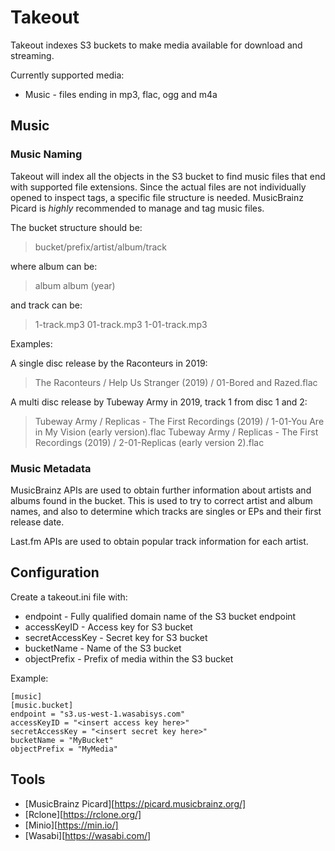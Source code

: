 # Takeout #

Takeout indexes S3 buckets to make media available for download and
streaming.

Currently supported media:

  * Music - files ending in mp3, flac, ogg and m4a


## Music ##

### Music Naming ###

Takeout will index all the objects in the S3 bucket to find music
files that end with supported file extensions. Since the actual files
are not individually opened to inspect tags, a specific file structure
is needed. MusicBrainz Picard is _highly_ recommended to manage and tag
music files.

The bucket structure should be:

> bucket/prefix/artist/album/track

where album can be:

> album
> album (year)

and track can be:

> 1-track.mp3
> 01-track.mp3
> 1-01-track.mp3

Examples:

A single disc release by the Raconteurs in 2019:

> The Raconteurs / Help Us Stranger (2019) / 01-Bored and Razed.flac

A multi disc release by Tubeway Army in 2019, track 1 from disc 1 and 2:

> Tubeway Army / Replicas - The First Recordings (2019) / 1-01-You Are in My Vision (early version).flac
> Tubeway Army / Replicas - The First Recordings (2019) / 2-01-Replicas (early version 2).flac

### Music Metadata ###

MusicBrainz APIs are used to obtain further information about artists
and albums found in the bucket. This is used to try to correct artist
and album names, and also to determine which tracks are singles or EPs
and their first release date.

Last.fm APIs are used to obtain popular track information for each
artist.


## Configuration ##

Create a takeout.ini file with:

  * endpoint - Fully qualified domain name of the S3 bucket endpoint
  * accessKeyID - Access key for S3 bucket
  * secretAccessKey - Secret key for S3 bucket
  * bucketName - Name of the S3 bucket
  * objectPrefix - Prefix of media within the S3 bucket

Example:

	[music]
	[music.bucket]
	endpoint = "s3.us-west-1.wasabisys.com"
	accessKeyID = "<insert access key here>"
	secretAccessKey = "<insert secret key here>"
	bucketName = "MyBucket"
	objectPrefix = "MyMedia"

## Tools ##

  * [MusicBrainz Picard][https://picard.musicbrainz.org/]
  * [Rclone][https://rclone.org/]
  * [Minio][https://min.io/]
  * [Wasabi][https://wasabi.com/]
